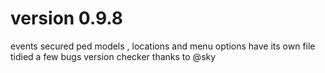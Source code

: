 # version 0.9.8
events secured
ped models , locations and menu options have its own file
tidied a few bugs
version checker thanks to @sky
